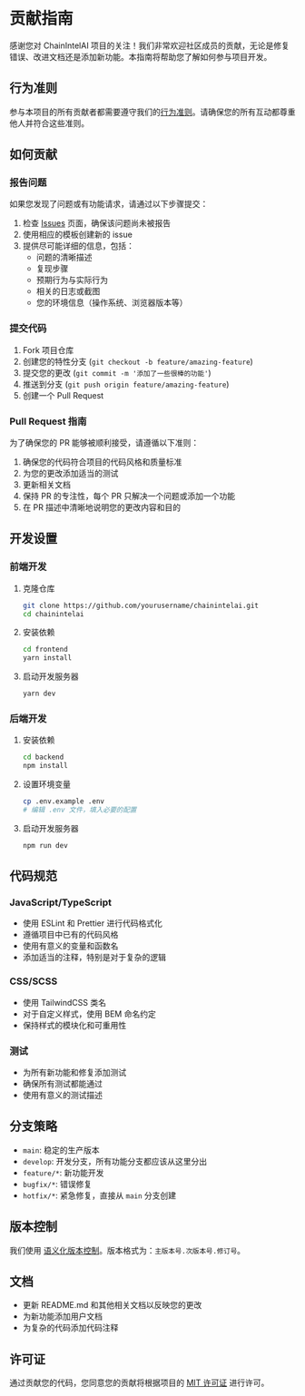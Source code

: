 # 贡献指南

感谢您对 ChainIntelAI 项目的关注！我们非常欢迎社区成员的贡献，无论是修复错误、改进文档还是添加新功能。本指南将帮助您了解如何参与项目开发。

## 行为准则

参与本项目的所有贡献者都需要遵守我们的[行为准则](CODE_OF_CONDUCT.md)。请确保您的所有互动都尊重他人并符合这些准则。

## 如何贡献

### 报告问题

如果您发现了问题或有功能请求，请通过以下步骤提交：

1. 检查 [Issues](https://github.com/yourusername/chainintelai/issues) 页面，确保该问题尚未被报告
2. 使用相应的模板创建新的 issue
3. 提供尽可能详细的信息，包括：
   - 问题的清晰描述
   - 复现步骤
   - 预期行为与实际行为
   - 相关的日志或截图
   - 您的环境信息（操作系统、浏览器版本等）

### 提交代码

1. Fork 项目仓库
2. 创建您的特性分支 (`git checkout -b feature/amazing-feature`)
3. 提交您的更改 (`git commit -m '添加了一些很棒的功能'`)
4. 推送到分支 (`git push origin feature/amazing-feature`)
5. 创建一个 Pull Request

### Pull Request 指南

为了确保您的 PR 能够被顺利接受，请遵循以下准则：

1. 确保您的代码符合项目的代码风格和质量标准
2. 为您的更改添加适当的测试
3. 更新相关文档
4. 保持 PR 的专注性，每个 PR 只解决一个问题或添加一个功能
5. 在 PR 描述中清晰地说明您的更改内容和目的

## 开发设置

### 前端开发

1. 克隆仓库

   ```bash
   git clone https://github.com/yourusername/chainintelai.git
   cd chainintelai
   ```

2. 安装依赖

   ```bash
   cd frontend
   yarn install
   ```

3. 启动开发服务器
   ```bash
   yarn dev
   ```

### 后端开发

1. 安装依赖

   ```bash
   cd backend
   npm install
   ```

2. 设置环境变量

   ```bash
   cp .env.example .env
   # 编辑 .env 文件，填入必要的配置
   ```

3. 启动开发服务器
   ```bash
   npm run dev
   ```

## 代码规范

### JavaScript/TypeScript

- 使用 ESLint 和 Prettier 进行代码格式化
- 遵循项目中已有的代码风格
- 使用有意义的变量和函数名
- 添加适当的注释，特别是对于复杂的逻辑

### CSS/SCSS

- 使用 TailwindCSS 类名
- 对于自定义样式，使用 BEM 命名约定
- 保持样式的模块化和可重用性

### 测试

- 为所有新功能和修复添加测试
- 确保所有测试都能通过
- 使用有意义的测试描述

## 分支策略

- `main`: 稳定的生产版本
- `develop`: 开发分支，所有功能分支都应该从这里分出
- `feature/*`: 新功能开发
- `bugfix/*`: 错误修复
- `hotfix/*`: 紧急修复，直接从 `main` 分支创建

## 版本控制

我们使用 [语义化版本控制](https://semver.org/lang/zh-CN/)。版本格式为：`主版本号.次版本号.修订号`。

## 文档

- 更新 README.md 和其他相关文档以反映您的更改
- 为新功能添加用户文档
- 为复杂的代码添加代码注释

## 许可证

通过贡献您的代码，您同意您的贡献将根据项目的 [MIT 许可证](LICENSE) 进行许可。
